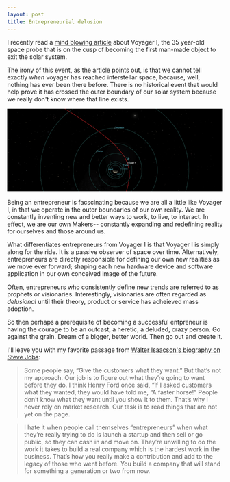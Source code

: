 ```yaml
---
layout: post
title: Entrepreneurial delusion
---
```


I recently read a [mind blowing article](http://www.theatlantic.com/technology/archive/2012/06/get-ready-because-voyager-i-is-this-close-to-leaving-our-solar-system/258456/) about Voyager I, the 35 year-old space probe that is on the cusp of becoming the first man-made object to exit the solar system.

The irony of this event, as the article points out, is that we cannot tell exactly *when* voyager has reached interstellar space, because, well, nothing has ever been there before. There is no historical event that would help prove it has crossed the outer boundary of our solar system because we really don't know where that line exists.

![Lonely Voyager I](/images/voyager.png)

Being an entrepreneur is facscinating because we are all a little like Voyager I, in that we operate in the outer boundaries of our own reality. We are constantly inventing new and better ways to work, to live, to interact. In effect, we are our own Makers-- constantly expanding and redefining reality for ourselves and those around us.

What differentiates entrepreneurs from Voyager I is that Voyager I is simply along for the ride. It is a passive observer of space over time. Alternatively, entrepreneurs are directly responsible for defining our own new realities as we move ever forward; shaping each new hardware device and software application in our own conceived image of the future.

Often, entrepreneurs who consistently define new trends are  referred to as prophets or visionaries. Interestingly, visionaries are often regarded as *delusional* until their theory, product or service has acheieved mass adoption.

So then perhaps a prerequisite of becoming a successful entpreneur is having the courage to be an outcast, a heretic, a deluded, crazy person. Go against the grain. Dream of a bigger, better world. Then go out and create it.

I'll leave you with my favorite passage from [Walter Isaacson's biography on Steve Jobs](http://www.amazon.com/gp/product/1451648537/ref=as_li_qf_sp_asin_il_tl?ie=UTF8&camp=1789&creative=9325&creativeASIN=1451648537&linkCode=as2&tag=hitting406-20):

>Some people say, “Give the customers what they want.” But that’s not my approach. Our job is to figure out what they’re going to want before they do. I think Henry Ford once said, “If I asked customers what they wanted, they would have told me, “A faster horse!” People don’t know what they want until you show it to them. That’s why I never rely on market research. Our task is to read things that are not yet on the page.

>I hate it when people call themselves “entrepreneurs” when what they’re really trying to do is launch a startup and then sell or go public, so they can cash in and move on. They’re unwilling to do the work it takes to build a real company which is the hardest work in the business. That’s how you really make a contribution and add to the legacy of those who went before. You build a company that will stand for something a generation or two from now.
